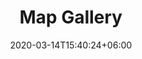 ---
title : "Map Gallery"
page_header_bg : "images/background/page-title-bg.jpg"
date: 2020-03-14T15:40:24+06:00
description : "A gallery of maps"
draft : false
layout : "gallery"
gallery_items:
- name : "gallery item"
  image: "images/posters/PrajwalParmar-FOSS4G.jpg"
  caption: "Blue and Green cover around Tartu"
  description: "The map is created by using the overlay effect in QGIS. NDWI, NDVI and Urban False color composite were retrieved from Sentinel Hub (EO Browser). The base layer is the urban false color composite and the other two layers are on top of the base layer but using the overlay effect in the symbology I have tried to enhance the water bodies and green cover."
  author: "Prajwal Parmar, CEPT University"

- name : "gallery item"
  image: "images/posters/poster-Connor-Mahon.png"
  caption: "Tartu Neighborhoods in English"
  description: "The Estonian language is a beautiful and unique language. However, I thought it would be interesting to understand what each neighborhood in Tartu meant in English. I added a base map from ESRI Gray (light) in QGIS 3.28.12. For the neighborhood boundaries, I used Tartu Linna geohub. To find the translations, I posited the neighborhood names in Chat-GPT 3.5. The map is the result of this query."
  author: "Connor Mahon, University of Tartu"

- name : "gallery item"
  image: "images/posters/foss4g_AK - Andres Kasekamp.png"
  caption: "Word count for Tartu streets' article in Estonian Wikipedia"
  description: "The following map's data is from the Estonian Wikipedia (Vikipeedia) and Estonian Land Board (Maa-amet). The streets' article was found using the MediaWiki Action API and street geometries are from the Estonian Topographic Database (ETAK). The In-ads gazetteer service was used to link these two data sources together. The API requests were done using Requests and Aiohttp libraries, data processing was handled with GeoPandas, and the visualization was created using QGIS 3.32."
  author: "Andres Kasekamp, Estonian Land Board"
  
- name : "gallery item"
  image: "images/posters/Raul_Garcia.jpg"
  caption: "Building heights in Tartu"
  description: "The following map is a 3D visualization of the urban landscape in Tartu, Estonia. The main dataset employed is the buildings from Estonian Land Board (Maa-amet). As background information roads (Maa-amet) and city districts (Tartu City Government) were used. The map was created in QGIS, combining 2.5D symbols and height classification using the height attribute from the original dataset to create a realistic representation of the urban environment."
  author: "Raúl García Estévez, University of Tartu"
  
- name : "gallery item"
  image: "images/posters/Museums_map-Raúl_García_Estévez.png"
  caption: "Museums of Tartu"
  description: "The following map is a visualisation of the museums of Tartu, Estonia. The main dataset employed is a point dataset of museums extracted from OSM using OSMNX library in Python. As background information roads and city border (Maaamet) were used. The map was created in QGIS, using the street width attribute from the original road data and images from several data sources that were previously converted into svg. "
  author: " Raul Garcia Estevez, Tartu University"

- name : "gallery item"
  image: "images/posters/accessibility_map_ayisha_yusibova.png"
  caption: "Accessibility map of Tartu city"
  description: "The map indicates the walking time from the city center of Tartu (Raekoja plats). The data used is from open-source datasets, including roads from OpenStreetMap (OSM) and city boundaries from the Estonian Land Board. Spatial data analysis was carried out using the Network Analysis tools in QGIS. The average pedestrian speed was considered to be 5 km/h, and based on this, four time intervals were calculated and merged together. As a final step, the network data was classified according to these time intervals and visualized. "
  author: "Ayisha Yusibova"

- name : "gallery item"
  image: "images/posters/Emajogi-Tartu-Lika_Zhvania.png"
  caption: "Morphology of the Emajõgi river in Tartu City"
  description: "For the map creation, data was sourced from OpenStreetMap. The Tartu City boundary was obtained using the 'OSM place search' tool in QGIS, while the rest of the data was downloaded from Geofabrik. The entire process of data preparation, processing, and map creation was conducted using QGIS Desktop and Python scripting. QGIS's geoprocessing tools were utilized for data preparation, and Python scripts in QGIS's Python Console were used to create the connections between the river and buildings. Symbolization techniques in QGIS were applied for the final map.  
  The map is conceptual rather than analytical, with a minimalistic design and a color scheme inspired by blueberries."
  author: "Lika Zhvania, University of Augsburg"

- name : "gallery item"
  image: "images/posters/Median_price_Tartu_Maaamet - Kirke Narusk.png"
  caption: "Median Price Per Unit Area of Transactions with Residential Apartments in Tartu Districts on Time Period June 2023 - June 2024"
  description: "This map compares the median prices per square meter in Euros of residential apartments by Tartu districts. The data is collected on time period June 2023-June 2024. Buildings and their construction years are included as background information as well as a 10 cm orthophoto.
All data used for the map is free open data from Estonian Land Board: real property price statistics(https://www.maaamet.ee/kinnisvara/htraru/FilterUI.aspx), buildings and their construction years WFS of Estonian Topographic Database + Estonian Building Register (https://gsavalik.envir.ee/geoserver/etak_tuletis/wfs?service=WFS&version=1.0.0&request=Getcapabilities)), Tartu districts (Place Name Register)(https://xgis.maaamet.ee/xgis2/page/app/knravalik)), orthophotos ([WMS](https://kaart.maaamet.ee/wms/fotokaart?)."
  author: "Kirke Narusk, Maa-amet (Estonian Land Board)"

- name : "gallery item"
  image: "images/posters/tartu_pub_crawl - Connor_Mahon.png"
  caption: "Tartu Pub Crawl"
  description: "What better way to get acquainted with a city than a pub crawl? As a Tartu resident of almost three years, I chose the pubs based on my preferences. In QGIS 3.28.12, I added OSM as the base map in order to create a new vector layer (points) and selected each bar as well as the starting point, Vanemuise 46. After, I added road data from the Estonian Land Board. I ran snap geometries to layer from the processing toolbox. Then, I ran the 'v.net.salesman' feature from the GRASS plugin to find the best route to hit each pub. I created another vector layer (points) and selected Vanemuise 46 to differentiate the starting point layer. Then, in the pubs layer, I used the 'select feature' tool to choose the location of Vanemuise 46 and deleted it. After I performed the analysis, I used SVG Repo to upload the beer mug and starting point icons under symbology."
  author: "Connor Mahon, University of Tartu"

- name : "gallery item"
  image: "images/posters/Tartu_final-Hemed_Lungo.png"
  caption: "Pretty map Of Tartu City"
  description: "The Map Was Generated using Google colab (Python codes Mainly) ,From Prettymap repository by Marcelo Prates with Openstreetmap dataset."
  author: "Hemed Lungo"

---
